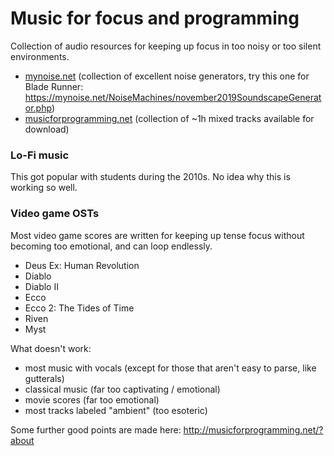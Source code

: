 # Music for focus and programming

Collection of audio resources for keeping up focus in too noisy or too silent environments. 

* [mynoise.net](http://www.mynoise.net) (collection of excellent noise generators, try this one for Blade Runner: https://mynoise.net/NoiseMachines/november2019SoundscapeGenerator.php)
* [musicforprogramming.net](http://musicforprogramming.net) (collection of ~1h mixed tracks available for download)

### Lo-Fi music

This got popular with students during the 2010s. No idea why this is working so well. 

### Video game OSTs

Most video game scores are written for keeping up tense focus without becoming too emotional, and can loop endlessly. 

* Deus Ex: Human Revolution
* Diablo
* Diablo II
* Ecco
* Ecco 2: The Tides of Time
* Riven
* Myst


What doesn't work: 
* most music with vocals (except for those that aren't easy to parse, like gutterals)
* classical music (far too captivating / emotional)
* movie scores (far too emotional)
* most tracks labeled "ambient" (too esoteric)

Some further good points are made here: http://musicforprogramming.net/?about
